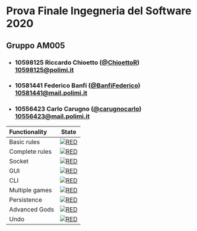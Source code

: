 # Prova Finale Ingegneria del Software 2020

## Gruppo AM005


- ###   10598125    Riccardo Chioetto ([@ChioettoR](https://github.com/ChioettoR))<br>10598125@polimi.it
- ###   10581441    Federico Banfi ([@BanfiFederico](https://github.com/BanfiFederico))<br>10581441@mail.polimi.it
- ###   10556423    Carlo Carugno ([@carugnocarlo](https://github.com/carugnocarlo))<br>10556423@mail.polimi.it

| Functionality | State |
|:-----------------------|:------------------------------------:|
| Basic rules | [![RED](https://placehold.it/15/f03c15/f03c15)](#) |
| Complete rules | [![RED](https://placehold.it/15/f03c15/f03c15)](#) |
| Socket | [![RED](https://placehold.it/15/f03c15/f03c15)](#) |
| GUI | [![RED](https://placehold.it/15/f03c15/f03c15)](#) |
| CLI | [![RED](https://placehold.it/15/f03c15/f03c15)](#) |
| Multiple games | [![RED](https://placehold.it/15/f03c15/f03c15)](#) |
| Persistence | [![RED](https://placehold.it/15/f03c15/f03c15)](#) |
| Advanced Gods | [![RED](https://placehold.it/15/f03c15/f03c15)](#) |
| Undo | [![RED](https://placehold.it/15/f03c15/f03c15)](#) |

<!--
[![RED](https://placehold.it/15/f03c15/f03c15)](#)
[![YELLOW](https://placehold.it/15/ffdd00/ffdd00)](#)
[![GREEN](https://placehold.it/15/44bb44/44bb44)](#)
-->

